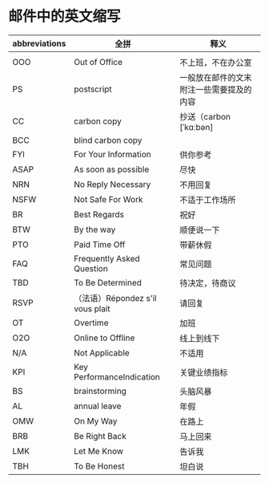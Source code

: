 # 邮件中的英文缩写


| abbreviations | 全拼                         | 释义                 |
|---------------|----------------------------|--------------------|
|               |                              |                      |
| OOO           | Out of Office                | 不上班，不在办公室   |
| PS            | postscript                   | 一般放在邮件的文末附注一些需要提及的内容 |
| CC            | carbon copy                  | 抄送（carbon [ˈkɑːbən] |
| BCC           | blind carbon copy            |                      |
| FYI           | For Your Information         | 供你参考             |
| ASAP          | As soon as possible          | 尽快                 |
| NRN           | No Reply Necessary           | 不用回复             |
| NSFW          | Not Safe For Work            | 不适于工作场所       |
| BR            | Best Regards                 | 祝好                 |
| BTW           | By the way                   | 顺便说一下           |
| PTO           | Paid Time Off                | 带薪休假             |
| FAQ           | Frequently Asked Question    | 常见问题             |
| TBD           | To Be Determined             | 待决定，待商议       |
| RSVP          | （法语）Répondez s'il vous plait | 请回复               |
| OT            | Overtime                     | 加班                 |
| O2O           | Online to Offline            | 线上到线下           |
| N/A           | Not Applicable               | 不适用               |
| KPI           | Key PerformanceIndication    | 关键业绩指标         |
| BS            | brainstorming                | 头脑风暴             |
| AL            | annual leave                 | 年假                 |
| OMW           | On My Way                    | 在路上               |
| BRB           | Be Right Back                | 马上回来             |
| LMK           | Let Me Know                  | 告诉我               |
| TBH           | To Be Honest                 | 坦白说               |
